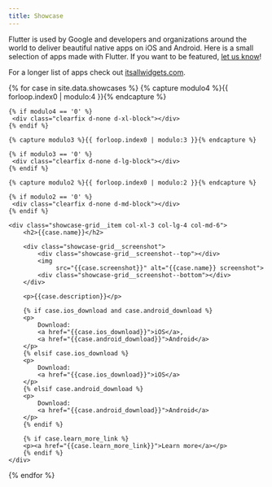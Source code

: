 ```yaml
---
title: Showcase
---
```


Flutter is used by Google and developers and organizations around the world
to deliver beautiful native apps on iOS and Android.
Here is a small selection of apps made with Flutter.
If you want to be featured, [let us know][]!

[let us know]: https://docs.google.com/forms/d/e/1FAIpQLScP5iDNGrlVXdGxmRDzjCnqXS0KUDld-3cR-njAL0kDO2ULFg/viewform

For a longer list of apps check out [itsallwidgets.com](https://itsallwidgets.com/flutter-apps).

<div class="showcase-grid__row row">

{% for case in site.data.showcases %}
    {% capture modulo4 %}{{ forloop.index0 | modulo:4 }}{% endcapture %}

    {% if modulo4 == '0' %}
     <div class="clearfix d-none d-xl-block"></div>
    {% endif %}

    {% capture modulo3 %}{{ forloop.index0 | modulo:3 }}{% endcapture %}

    {% if modulo3 == '0' %}
     <div class="clearfix d-none d-lg-block"></div>
    {% endif %}

    {% capture modulo2 %}{{ forloop.index0 | modulo:2 }}{% endcapture %}

    {% if modulo2 == '0' %}
     <div class="clearfix d-none d-md-block"></div>
    {% endif %}

    <div class="showcase-grid__item col-xl-3 col-lg-4 col-md-6">
        <h2>{{case.name}}</h2>

        <div class="showcase-grid__screenshot">
            <div class="showcase-grid__screenshot--top"></div>
            <img
                 src="{{case.screenshot}}" alt="{{case.name}} screenshot">
            <div class="showcase-grid__screenshot--bottom"></div>
        </div>

        <p>{{case.description}}</p>

        {% if case.ios_download and case.android_download %}
        <p>
            Download:
            <a href="{{case.ios_download}}">iOS</a>,
            <a href="{{case.android_download}}">Android</a>
        </p>
        {% elsif case.ios_download %}
        <p>
            Download:
            <a href="{{case.ios_download}}">iOS</a>
        </p>
        {% elsif case.android_download %}
        <p>
            Download:
            <a href="{{case.android_download}}">Android</a>
        </p>
        {% endif %}

        {% if case.learn_more_link %}
        <p><a href="{{case.learn_more_link}}">Learn more</a></p>
        {% endif %}
    </div>
{% endfor %}

</div> <!-- end of showcase--grid__row -->
